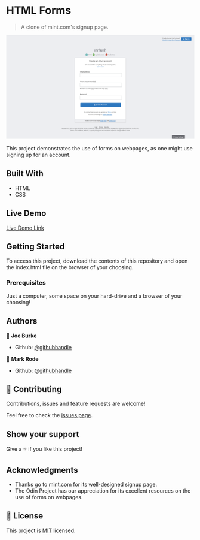 # HTML Forms

> A clone of mint.com's signup page.

![screenshot](screenshot.png) 

This project demonstrates the use of forms on webpages, as one might use signing up for an account.

## Built With

- HTML
- CSS

## Live Demo

[Live Demo Link](https://rawcdn.githack.com/m15e/html-forms/tree/mint-signup-form)

## Getting Started

To access this project, download the contents of this repository and open the index.html file on the browser of your choosing.

### Prerequisites

Just a computer, some space on your hard-drive and a browser of your choosing!

## Authors

👤 **Joe Burke**

- Github: [@githubhandle](https://github.com/Joseph-Burke)

👤 **Mark Rode**

- Github: [@githubhandle](https://github.com/m15e)

## 🤝 Contributing

Contributions, issues and feature requests are welcome! 

Feel free to check the [issues page](issues/).

## Show your support

Give a ⭐️ if you like this project!

## Acknowledgments

- Thanks go to mint.com for its well-designed signup page.
- The Odin Project has our appreciation for its excellent resources on the use of forms on webpages.

## 📝 License

This project is [MIT](lic.url) licensed.
